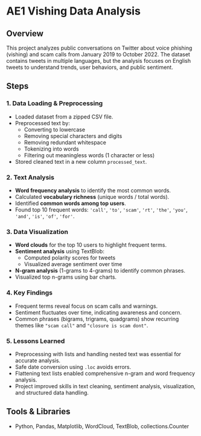 # AE1 Vishing Data Analysis

## Overview
This project analyzes public conversations on Twitter about voice phishing (vishing) and scam calls from January 2019 to October 2022. The dataset contains tweets in multiple languages, but the analysis focuses on English tweets to understand trends, user behaviors, and public sentiment.

## Steps

### 1. Data Loading & Preprocessing
- Loaded dataset from a zipped CSV file.
- Preprocessed text by:
  - Converting to lowercase
  - Removing special characters and digits
  - Removing redundant whitespace
  - Tokenizing into words
  - Filtering out meaningless words (1 character or less)
- Stored cleaned text in a new column `processed_text`.

### 2. Text Analysis
- **Word frequency analysis** to identify the most common words.
- Calculated **vocabulary richness** (unique words / total words).
- Identified **common words among top users**.
- Found top 10 frequent words: `'call'`, `'to'`, `'scam'`, `'rt'`, `'the'`, `'you'`, `'and'`, `'is'`, `'of'`, `'for'`.

### 3. Data Visualization
- **Word clouds** for the top 10 users to highlight frequent terms.
- **Sentiment analysis** using TextBlob:
  - Computed polarity scores for tweets
  - Visualized average sentiment over time
- **N-gram analysis** (1-grams to 4-grams) to identify common phrases.
- Visualized top n-grams using bar charts.

### 4. Key Findings
- Frequent terms reveal focus on scam calls and warnings.
- Sentiment fluctuates over time, indicating awareness and concern.
- Common phrases (bigrams, trigrams, quadgrams) show recurring themes like `"scam call"` and `"closure is scam dont"`.

### 5. Lessons Learned
- Preprocessing with lists and handling nested text was essential for accurate analysis.
- Safe date conversion using `.loc` avoids errors.
- Flattening text lists enabled comprehensive n-gram and word frequency analysis.
- Project improved skills in text cleaning, sentiment analysis, visualization, and structured data handling.

## Tools & Libraries
- Python, Pandas, Matplotlib, WordCloud, TextBlob, collections.Counter

